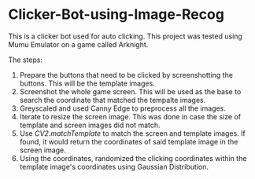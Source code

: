 # Clicker-Bot-using-Image-Recog
This is a clicker bot used for auto clicking. This project was tested using Mumu Emulator on a game called Arknight.

The steps:
1. Prepare the buttons that need to be clicked by screenshotting the buttons. This will be the template images.
2. Screenshot the whole game screen. This will be used as the base to search the coordinate that matched the tempalte images.
3. Greyscaled and used Canny Edge to preprocess all the images.
4. Iterate to resize the screen image. This was done in case the size of template and screen images did not match.
5. Use <i>CV2.matchTemplate</i> to match the screen and template images. If found, it would return the coordinates of said template image in the screen image.
6. Using the coordinates, randomized the clicking coordinates within the template image's coordinates using Gaussian Distribution.
